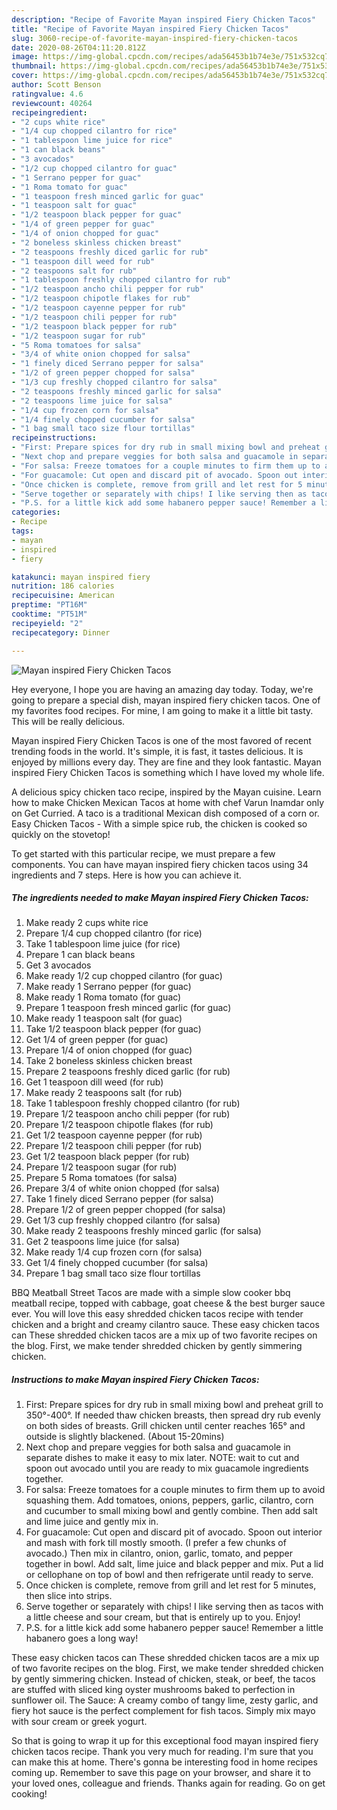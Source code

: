 ```yaml
---
description: "Recipe of Favorite Mayan inspired Fiery Chicken Tacos"
title: "Recipe of Favorite Mayan inspired Fiery Chicken Tacos"
slug: 3060-recipe-of-favorite-mayan-inspired-fiery-chicken-tacos
date: 2020-08-26T04:11:20.812Z
image: https://img-global.cpcdn.com/recipes/ada56453b1b74e3e/751x532cq70/mayan-inspired-fiery-chicken-tacos-recipe-main-photo.jpg
thumbnail: https://img-global.cpcdn.com/recipes/ada56453b1b74e3e/751x532cq70/mayan-inspired-fiery-chicken-tacos-recipe-main-photo.jpg
cover: https://img-global.cpcdn.com/recipes/ada56453b1b74e3e/751x532cq70/mayan-inspired-fiery-chicken-tacos-recipe-main-photo.jpg
author: Scott Benson
ratingvalue: 4.6
reviewcount: 40264
recipeingredient:
- "2 cups white rice"
- "1/4 cup chopped cilantro for rice"
- "1 tablespoon lime juice for rice"
- "1 can black beans"
- "3 avocados"
- "1/2 cup chopped cilantro for guac"
- "1 Serrano pepper for guac"
- "1 Roma tomato for guac"
- "1 teaspoon fresh minced garlic for guac"
- "1 teaspoon salt for guac"
- "1/2 teaspoon black pepper for guac"
- "1/4 of green pepper for guac"
- "1/4 of onion chopped for guac"
- "2 boneless skinless chicken breast"
- "2 teaspoons freshly diced garlic for rub"
- "1 teaspoon dill weed for rub"
- "2 teaspoons salt for rub"
- "1 tablespoon freshly chopped cilantro for rub"
- "1/2 teaspoon ancho chili pepper for rub"
- "1/2 teaspoon chipotle flakes for rub"
- "1/2 teaspoon cayenne pepper for rub"
- "1/2 teaspoon chili pepper for rub"
- "1/2 teaspoon black pepper for rub"
- "1/2 teaspoon sugar for rub"
- "5 Roma tomatoes for salsa"
- "3/4 of white onion chopped for salsa"
- "1 finely diced Serrano pepper for salsa"
- "1/2 of green pepper chopped for salsa"
- "1/3 cup freshly chopped cilantro for salsa"
- "2 teaspoons freshly minced garlic for salsa"
- "2 teaspoons lime juice for salsa"
- "1/4 cup frozen corn for salsa"
- "1/4 finely chopped cucumber for salsa"
- "1 bag small taco size flour tortillas"
recipeinstructions:
- "First: Prepare spices for dry rub in small mixing bowl and preheat grill to 350°-400°. If needed thaw chicken breasts, then spread dry rub evenly on both sides of breasts. Grill chicken until center reaches 165° and outside is slightly blackened. (About 15-20mins)"
- "Next chop and prepare veggies for both salsa and guacamole in separate dishes to make it easy to mix later. NOTE: wait to cut and spoon out avocado until you are ready to mix guacamole ingredients together."
- "For salsa: Freeze tomatoes for a couple minutes to firm them up to avoid squashing them. Add tomatoes, onions, peppers, garlic, cilantro, corn and cucumber to small mixing bowl and gently combine. Then add salt and lime juice and gently mix in."
- "For guacamole: Cut open and discard pit of avocado. Spoon out interior and mash with fork till mostly smooth. (I prefer a few chunks of avocado.) Then mix in cilantro, onion, garlic, tomato, and pepper together in bowl. Add salt, lime juice and black pepper and mix. Put a lid or cellophane on top of bowl and then refrigerate until ready to serve."
- "Once chicken is complete, remove from grill and let rest for 5 minutes, then slice into strips."
- "Serve together or separately with chips! I like serving then as tacos with a little cheese and sour cream, but that is entirely up to you. Enjoy!"
- "P.S. for a little kick add some habanero pepper sauce! Remember a little habanero goes a long way!"
categories:
- Recipe
tags:
- mayan
- inspired
- fiery

katakunci: mayan inspired fiery 
nutrition: 186 calories
recipecuisine: American
preptime: "PT16M"
cooktime: "PT51M"
recipeyield: "2"
recipecategory: Dinner

---
```



![Mayan inspired Fiery Chicken Tacos](https://img-global.cpcdn.com/recipes/ada56453b1b74e3e/751x532cq70/mayan-inspired-fiery-chicken-tacos-recipe-main-photo.jpg)

Hey everyone, I hope you are having an amazing day today. Today, we're going to prepare a special dish, mayan inspired fiery chicken tacos. One of my favorites food recipes. For mine, I am going to make it a little bit tasty. This will be really delicious.

Mayan inspired Fiery Chicken Tacos is one of the most favored of recent trending foods in the world. It's simple, it is fast, it tastes delicious. It is enjoyed by millions every day. They are fine and they look fantastic. Mayan inspired Fiery Chicken Tacos is something which I have loved my whole life.

A delicious spicy chicken taco recipe, inspired by the Mayan cuisine. Learn how to make Chicken Mexican Tacos at home with chef Varun Inamdar only on Get Curried. A taco is a traditional Mexican dish composed of a corn or. Easy Chicken Tacos - With a simple spice rub, the chicken is cooked so quickly on the stovetop!


To get started with this particular recipe, we must prepare a few components. You can have mayan inspired fiery chicken tacos using 34 ingredients and 7 steps. Here is how you can achieve it.

<!--inarticleads1-->

##### The ingredients needed to make Mayan inspired Fiery Chicken Tacos:

1. Make ready 2 cups white rice
1. Prepare 1/4 cup chopped cilantro (for rice)
1. Take 1 tablespoon lime juice (for rice)
1. Prepare 1 can black beans
1. Get 3 avocados
1. Make ready 1/2 cup chopped cilantro (for guac)
1. Make ready 1 Serrano pepper (for guac)
1. Make ready 1 Roma tomato (for guac)
1. Prepare 1 teaspoon fresh minced garlic (for guac)
1. Make ready 1 teaspoon salt (for guac)
1. Take 1/2 teaspoon black pepper (for guac)
1. Get 1/4 of green pepper (for guac)
1. Prepare 1/4 of onion chopped (for guac)
1. Take 2 boneless skinless chicken breast
1. Prepare 2 teaspoons freshly diced garlic (for rub)
1. Get 1 teaspoon dill weed (for rub)
1. Make ready 2 teaspoons salt (for rub)
1. Take 1 tablespoon freshly chopped cilantro (for rub)
1. Prepare 1/2 teaspoon ancho chili pepper (for rub)
1. Prepare 1/2 teaspoon chipotle flakes (for rub)
1. Get 1/2 teaspoon cayenne pepper (for rub)
1. Prepare 1/2 teaspoon chili pepper (for rub)
1. Get 1/2 teaspoon black pepper (for rub)
1. Prepare 1/2 teaspoon sugar (for rub)
1. Prepare 5 Roma tomatoes (for salsa)
1. Prepare 3/4 of white onion chopped (for salsa)
1. Take 1 finely diced Serrano pepper (for salsa)
1. Prepare 1/2 of green pepper chopped (for salsa)
1. Get 1/3 cup freshly chopped cilantro (for salsa)
1. Make ready 2 teaspoons freshly minced garlic (for salsa)
1. Get 2 teaspoons lime juice (for salsa)
1. Make ready 1/4 cup frozen corn (for salsa)
1. Get 1/4 finely chopped cucumber (for salsa)
1. Prepare 1 bag small taco size flour tortillas


BBQ Meatball Street Tacos are made with a simple slow cooker bbq meatball recipe, topped with cabbage, goat cheese &amp; the best burger sauce ever. You will love this easy shredded chicken tacos recipe with tender chicken and a bright and creamy cilantro sauce. These easy chicken tacos can These shredded chicken tacos are a mix up of two favorite recipes on the blog. First, we make tender shredded chicken by gently simmering chicken. 

<!--inarticleads2-->

##### Instructions to make Mayan inspired Fiery Chicken Tacos:

1. First: Prepare spices for dry rub in small mixing bowl and preheat grill to 350°-400°. If needed thaw chicken breasts, then spread dry rub evenly on both sides of breasts. Grill chicken until center reaches 165° and outside is slightly blackened. (About 15-20mins)
1. Next chop and prepare veggies for both salsa and guacamole in separate dishes to make it easy to mix later. NOTE: wait to cut and spoon out avocado until you are ready to mix guacamole ingredients together.
1. For salsa: Freeze tomatoes for a couple minutes to firm them up to avoid squashing them. Add tomatoes, onions, peppers, garlic, cilantro, corn and cucumber to small mixing bowl and gently combine. Then add salt and lime juice and gently mix in.
1. For guacamole: Cut open and discard pit of avocado. Spoon out interior and mash with fork till mostly smooth. (I prefer a few chunks of avocado.) Then mix in cilantro, onion, garlic, tomato, and pepper together in bowl. Add salt, lime juice and black pepper and mix. Put a lid or cellophane on top of bowl and then refrigerate until ready to serve.
1. Once chicken is complete, remove from grill and let rest for 5 minutes, then slice into strips.
1. Serve together or separately with chips! I like serving then as tacos with a little cheese and sour cream, but that is entirely up to you. Enjoy!
1. P.S. for a little kick add some habanero pepper sauce! Remember a little habanero goes a long way!


These easy chicken tacos can These shredded chicken tacos are a mix up of two favorite recipes on the blog. First, we make tender shredded chicken by gently simmering chicken. Instead of chicken, steak, or beef, the tacos are stuffed with sliced king oyster mushrooms baked to perfection in sunflower oil. The Sauce: A creamy combo of tangy lime, zesty garlic, and fiery hot sauce is the perfect complement for fish tacos. Simply mix mayo with sour cream or greek yogurt. 

So that is going to wrap it up for this exceptional food mayan inspired fiery chicken tacos recipe. Thank you very much for reading. I'm sure that you can make this at home. There's gonna be interesting food in home recipes coming up. Remember to save this page on your browser, and share it to your loved ones, colleague and friends. Thanks again for reading. Go on get cooking!

